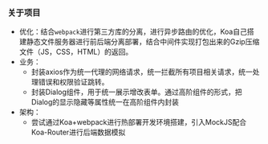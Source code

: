 ### 关于项目

- 优化：结合`webpack`进行第三方库的分离，进行异步路由的优化，Koa自己搭建静态文件服务器进行前后端分离部署，结合中间件实现打包出来的Gzip压缩文件（JS，CSS，HTML）的返回。
- 业务：
  - 封装axios作为统一代理的网络请求，统一拦截所有项目相关请求，统一处理错误和权限验证跳转。
  - 封装Dialog组件，用于统一展示增改表单。通过高阶组件的形式，把Dialog的显示隐藏等属性统一在高阶组件内封装
- 架构：
  - 尝试通过Koa+webpack进行热部署开发环境搭建，引入MockJS配合Koa-Router进行后端数据模拟